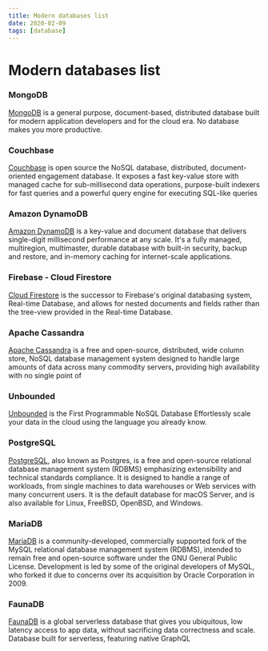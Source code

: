 ```yaml
---
title: Modern databases list
date: 2020-02-09
tags: [database]
---
```


# Modern databases list

### MongoDB

[MongoDB](https://www.mongodb.com/) is a general purpose, document-based, distributed database built for modern 
application developers and for the cloud era. No database makes you more productive.

###  Couchbase

[Couchbase](https://www.couchbase.com/) is open source the NoSQL database, distributed, document-oriented engagement database.
It exposes a fast key-value store with managed cache for sub-millisecond data operations, 
purpose-built indexers for fast queries and a powerful query engine for executing SQL-like queries 

### Amazon DynamoDB

[Amazon DynamoDB](https://aws.amazon.com/dynamodb/) is a key-value and document database that delivers single-digit millisecond 
performance at any scale. It's a fully managed, multiregion, multimaster, durable database
with built-in security, backup and restore, and in-memory caching for internet-scale
applications.

### Firebase - Cloud Firestore

[Cloud Firestore](https://firebase.google.com/) is the successor to Firebase's original databasing system, Real-time Database,
 and allows for nested documents and fields rather than the tree-view provided in the Real-time Database. 

### Apache Cassandra 

[Apache Cassandra](http://cassandra.apache.org) is a free and open-source, distributed, wide column store, NoSQL database 
management system designed to handle large amounts of data across many commodity servers, providing high availability with no single point of 
 
### Unbounded

[Unbounded](https://unbounded.cloud/) is the First Programmable NoSQL Database
Effortlessly scale your data in the cloud using the language you already know.

### PostgreSQL

[PostgreSQL](https://www.postgresql.org/), also known as Postgres, is a free and open-source relational database management 
system (RDBMS) emphasizing extensibility and technical standards compliance. It is designed to handle a range of workloads,
from single machines to data warehouses or Web services with many concurrent users. It is the default database for macOS Server,
and is also available for Linux, FreeBSD, OpenBSD, and Windows.

### MariaDB

[MariaDB](https://mariadb.org/) is a community-developed, commercially supported fork of the MySQL relational database management system (RDBMS),
intended to remain free and open-source software under the GNU General Public License. Development is led by some of the original 
developers of MySQL, who forked it due to concerns over its acquisition by Oracle Corporation in 2009.

### FaunaDB

[FaunaDB](https://fauna.com/) is a global serverless database that gives you ubiquitous, low latency access to app data, without sacrificing data correctness and scale. Database built for serverless, featuring native GraphQL
